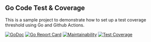 ## Go Code Test & Coverage
This is a sample project to demonstrate how to set up a test coverage threshold using Go and Github Actions.

[![GoDoc](https://pkg.go.dev/badge/github.com/hsnsh/go-code-development)](https://pkg.go.dev/github.com/hsnsh/go-code-development)
[![Go Report Card](https://goreportcard.com/badge/github.com/hsnsh/go-code-development)](https://goreportcard.com/report/github.com/hsnsh/go-code-development)
[![Maintainability](https://api.codeclimate.com/v1/badges/2e851f5873fc872d0f71/maintainability)](https://codeclimate.com/github/hsnsh/go-code-development/maintainability)
[![Test Coverage](https://api.codeclimate.com/v1/badges/2e851f5873fc872d0f71/test_coverage)](https://codeclimate.com/github/hsnsh/go-code-development/test_coverage)

